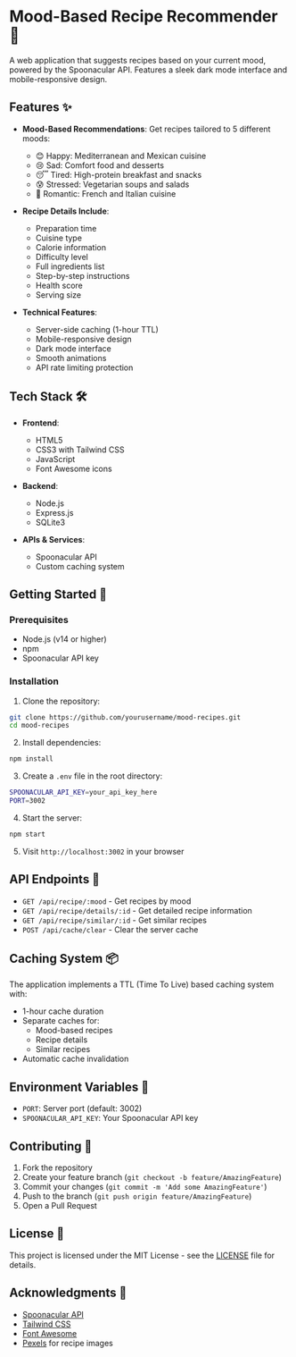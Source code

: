# Mood-Based Recipe Recommender 🍳

A web application that suggests recipes based on your current mood, powered by the Spoonacular API. Features a sleek dark mode interface and mobile-responsive design.

## Features ✨

- **Mood-Based Recommendations**: Get recipes tailored to 5 different moods:
  - 😊 Happy: Mediterranean and Mexican cuisine
  - 😢 Sad: Comfort food and desserts
  - 😴 Tired: High-protein breakfast and snacks
  - 😰 Stressed: Vegetarian soups and salads
  - 💝 Romantic: French and Italian cuisine

- **Recipe Details Include**:
  - Preparation time
  - Cuisine type
  - Calorie information
  - Difficulty level
  - Full ingredients list
  - Step-by-step instructions
  - Health score
  - Serving size

- **Technical Features**:
  - Server-side caching (1-hour TTL)
  - Mobile-responsive design
  - Dark mode interface
  - Smooth animations
  - API rate limiting protection

## Tech Stack 🛠

- **Frontend**:
  - HTML5
  - CSS3 with Tailwind CSS
  - JavaScript
  - Font Awesome icons
  
- **Backend**:
  - Node.js
  - Express.js
  - SQLite3
  
- **APIs & Services**:
  - Spoonacular API
  - Custom caching system

## Getting Started 🚀

### Prerequisites

- Node.js (v14 or higher)
- npm
- Spoonacular API key

### Installation

1. Clone the repository:
~~~ bash
git clone https://github.com/yourusername/mood-recipes.git
cd mood-recipes
~~~

2. Install dependencies:
~~~ bash
npm install
~~~

3.  Create a `.env` file in the root directory:
~~~ bash
SPOONACULAR_API_KEY=your_api_key_here
PORT=3002
~~~

4.  Start the server:
~~~ bash
npm start
~~~

5. Visit `http://localhost:3002` in your browser

## API Endpoints 📡

- `GET /api/recipe/:mood` - Get recipes by mood
- `GET /api/recipe/details/:id` - Get detailed recipe information
- `GET /api/recipe/similar/:id` - Get similar recipes
- `POST /api/cache/clear` - Clear the server cache

## Caching System 📦

The application implements a TTL (Time To Live) based caching system with:
- 1-hour cache duration
- Separate caches for:
  - Mood-based recipes
  - Recipe details
  - Similar recipes
- Automatic cache invalidation

## Environment Variables 🔐

- `PORT`: Server port (default: 3002)
- `SPOONACULAR_API_KEY`: Your Spoonacular API key

## Contributing 🤝

1. Fork the repository
2. Create your feature branch (`git checkout -b feature/AmazingFeature`)
3. Commit your changes (`git commit -m 'Add some AmazingFeature'`)
4. Push to the branch (`git push origin feature/AmazingFeature`)
5. Open a Pull Request

## License 📄

This project is licensed under the MIT License - see the [LICENSE](LICENSE) file for details.

## Acknowledgments 🙏

- [Spoonacular API](https://spoonacular.com/food-api)
- [Tailwind CSS](https://tailwindcss.com)
- [Font Awesome](https://fontawesome.com)
- [Pexels](https://www.pexels.com) for recipe images
